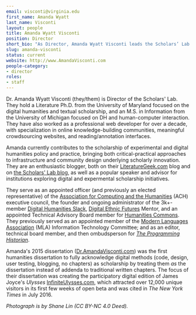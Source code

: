 ```yaml
---
email: visconti@virginia.edu
first_name: Amanda Wyatt
last_name: Visconti
layout: people
title: Amanda Wyatt Visconti
position: Director
short_bio: "As Director, Amanda Wyatt Visconti leads the Scholars’ Lab's vision and rsearch strategy, operations, and staff."
slug: amanda-visconti
status: current
website: http://www.AmandaVisconti.com
people-category:
- director
roles:
- staff
---
```


Dr. Amanda Wyatt Visconti (they/them) is Director of the Scholars' Lab. They hold a Literature Ph.D. from the University of Maryland focused on the digital humanities and textual scholarship, and an M.S. in Information from the University of Michigan focused on DH and human-computer interaction. They have also worked as a professional web developer for over a decade, with specialization in online knowledge-building communities, meaningful crowdsourcing websites, and reading/annotation interfaces. 

Amanda currently contributes to the scholarship of experimental and digital humanities policy and practice, bringing both critical-practical approaches to infrastructure and community design underlying scholarly innovation. They are an enthusiastic blogger, both on their [LiteratureGeek.com](https://literaturegeek.com) blog and on [the Scholars' Lab blog](https://Scholarslab.org/blog), as well as a popular speaker and advisor for institutions exploring digital and expermental scholarship initiatives.

They serve as an appointed officer (and previously an elected representative) of the [Association for Computing and the Humanities](http://ach.org) (ACH) executive council, the founder and ongoing administrator of the 3k+-member [Digital Humanities Slack](http://tinyurl.com/DHSlack), [Digital Ethnic Futures](http://digitalethnicfutures.org/) Mentor, and an appointed Technical Advisory Board member for [Humanities Commons](https://hcommons.org/). They previously served as an appointed member of the [Modern Languages Association](http://mla.org) (MLA) Information Technology Committee; and as an editor, technical board member, and then ombudsperson for _[The Programming Historian](https://programminghistorian.org/)_.

Amanda's 2015 dissertation ([Dr.AmandaVisconti.com](http://Dr.AmandaVisconti.com)) was the first humanities dissertation to fully acknowledge digital methods (code, design, user testing, blogging, no chapters) as scholarship by treating them *as* the dissertation instead of addenda to traditional written chapters. The focus of their dissertation was creating the participatory digital edition of James Joyce's _Ulysses_ [InfiniteUlysses.com](http://InfiniteUlysses.com), which attracted over 12,000 unique visitors in its first few weeks of open beta and was cited in _The New York Times_ in July 2016. 

_Photograph is by Shane Lin (CC BY-NC 4.0 Deed)._